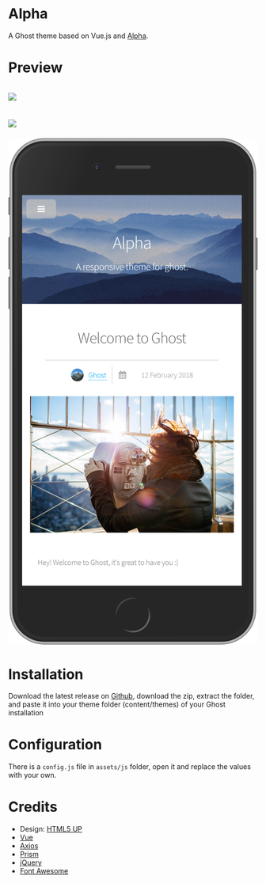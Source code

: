 # Alpha

A Ghost theme based on Vue.js and [Alpha](http://html5up.net/alpha).

# Preview

![](screenshots/screenshots-desktop.png)   
---   
![](screenshots/screenshots-post-desktop.png)   
---   
![](screenshots/screenshots-post-mobile.png)   

# Installation
Download the latest release on [Github](https://github.com/lss233/Ghost-Alpha/releases/), download the zip, extract the folder, and paste it into your theme folder (content/themes) of your Ghost installation  

# Configuration
There is a `config.js` file in `assets/js` folder, open it and replace the values with your own.  

# Credits
* Design: [HTML5 UP](https://html5up.net)
* [Vue](https://vuejs.org)
* [Axios](https://github.com/axios/axios)
* [Prism](http://prismjs.com/)
* [jQuery](http://jquery.com)
* [Font Awesome](http://fortawesome.github.io/Font-Awesome/)
